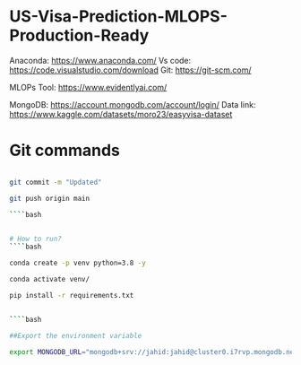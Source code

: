 # US-Visa-Prediction-MLOPS-Production-Ready

Anaconda: https://www.anaconda.com/
Vs code: https://code.visualstudio.com/download
Git: https://git-scm.com/

MLOPs Tool: https://www.evidentlyai.com/

MongoDB: https://account.mongodb.com/account/login/
Data link: https://www.kaggle.com/datasets/moro23/easyvisa-dataset


# Git commands

````bash

git commit -m "Updated"

git push origin main

````bash


# How to run?
````bash

conda create -p venv python=3.8 -y

conda activate venv/

pip install -r requirements.txt


````bash

##Export the environment variable

export MONGODB_URL="mongodb+srv://jahid:jahid@cluster0.i7rvp.mongodb.net/?retryWrites=true&w=majority&appName=Cluster0"



